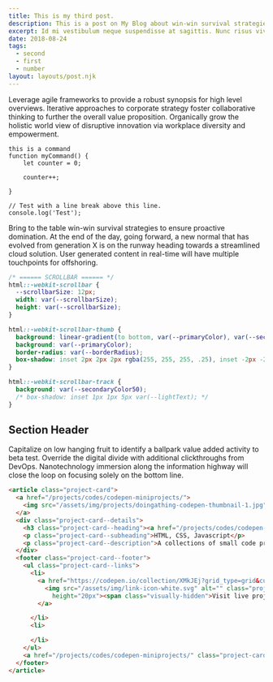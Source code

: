```yaml
---
title: This is my third post.
description: This is a post on My Blog about win-win survival strategies.
excerpt: Id mi vestibulum neque suspendisse at sagittis. Nunc risus viverra vitae, id. Magna dignissim sed tempor volutpat consectetur id suspend.
date: 2018-08-24
tags:
  - second
  - first
  - number
layout: layouts/post.njk
---
```

Leverage agile frameworks to provide a robust synopsis for high level overviews. Iterative approaches to corporate strategy foster collaborative thinking to further the overall value proposition. Organically grow the holistic world view of disruptive innovation via workplace diversity and empowerment.

``` js/2/4
this is a command
function myCommand() {
	let counter = 0;

	counter++;

}

// Test with a line break above this line.
console.log('Test');
```

Bring to the table win-win survival strategies to ensure proactive domination. At the end of the day, going forward, a new normal that has evolved from generation X is on the runway heading towards a streamlined cloud solution. User generated content in real-time will have multiple touchpoints for offshoring.


``` css
/* ====== SCROLLBAR ====== */
html::-webkit-scrollbar {
  --scrollbarSize: 12px;
  width: var(--scrollbarSize);
  height: var(--scrollbarSize);
}

html::-webkit-scrollbar-thumb {
  background: linear-gradient(to bottom, var(--primaryColor), var(--secondaryColor));
  background: var(--primaryColor);
  border-radius: var(--borderRadius);
  box-shadow: inset 2px 2px 2px rgba(255, 255, 255, .25), inset -2px -2px 2px rgba(0, 0, 0, .25);
}

html::-webkit-scrollbar-track {
  background: var(--secondaryColor50);
  /* box-shadow: inset 1px 1px 5px var(--lightText); */
}
```

## Section Header

Capitalize on low hanging fruit to identify a ballpark value added activity to beta test. Override the digital divide with additional clickthroughs from DevOps. Nanotechnology immersion along the information highway will close the loop on focusing solely on the bottom line.

``` html
<article class="project-card">
  <a href="/projects/codes/codepen-miniprojects/">
    <img src="/assets/img/projects/doingathing-codepen-thumbnail-1.jpg" alt="" class="project-card--image">
  </a>
  <div class="project-card--details">
    <h3 class="project-card--heading"><a href="/projects/codes/codepen-miniprojects/">CodePen Mini Projects</a></h3>
    <p class="project-card--subheading">HTML, CSS, Javascript</p>
    <p class="project-card--description">A collections of small code projects exploring various CSS and Javascript fundamental concepts.</p>
  </div>
  <footer class="project-card--footer">
    <ul class="project-card--links">
      <li>
        <a href="https://codepen.io/collection/XMkJEj?grid_type=grid&cursor=ZD0wJm89MCZwPTEmdj00">
          <img src="/assets/img/link-icon-white.svg" alt="" class="project-card--links-icon" width="20px"
            height="20px"><span class="visually-hidden">Visit live project</span>
        </a>

      </li>
      <li>

      </li>
    </ul>
    <a href="/projects/codes/codepen-miniprojects/" class="project-card--morebtn">Learn more</a>
  </footer>
</article>
```